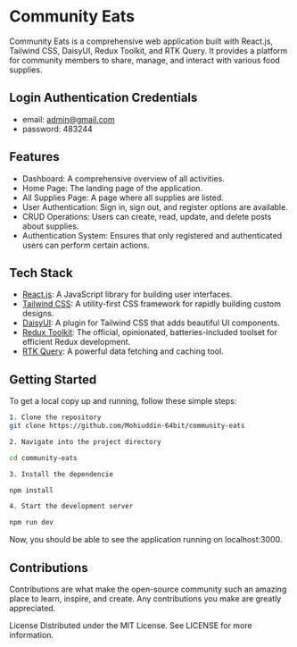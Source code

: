 # Community Eats

Community Eats is a comprehensive web application built with React.js, Tailwind CSS, DaisyUI, Redux Toolkit, and RTK Query. It provides a platform for community members to share, manage, and interact with various food supplies.

## Login Authentication Credentials
- email: admin@gmail.com
- password: 483244

## Features

- Dashboard: A comprehensive overview of all activities.
- Home Page: The landing page of the application.
- All Supplies Page: A page where all supplies are listed.
- User Authentication: Sign in, sign out, and register options are available.
- CRUD Operations: Users can create, read, update, and delete posts about supplies.
- Authentication System: Ensures that only registered and authenticated users can perform certain actions.

## Tech Stack

- [React.js](https://reactjs.org/): A JavaScript library for building user interfaces.
- [Tailwind CSS](https://tailwindcss.com/): A utility-first CSS framework for rapidly building custom designs.
- [DaisyUI](https://daisyui.com/): A plugin for Tailwind CSS that adds beautiful UI components.
- [Redux Toolkit](https://redux-toolkit.js.org/): The official, opinionated, batteries-included toolset for efficient Redux development.
- [RTK Query](https://redux-toolkit.js.org/rtk-query/overview): A powerful data fetching and caching tool.

## Getting Started

To get a local copy up and running, follow these simple steps:

```bash
1. Clone the repository
git clone https://github.com/Mohiuddin-64bit/community-eats

2. Navigate into the project directory

cd community-eats

3. Install the dependencie

npm install

4. Start the development server

npm run dev
```


Now, you should be able to see the application running on localhost:3000.

## Contributions

Contributions are what make the open-source community such an amazing place to learn, inspire, and create. Any contributions you make are greatly appreciated.

License
Distributed under the MIT License. See LICENSE for more information.